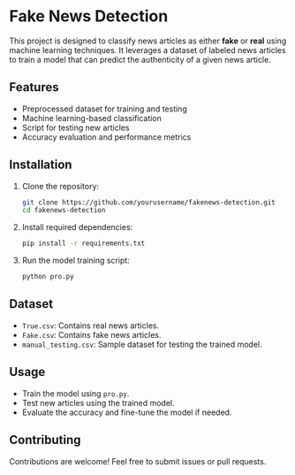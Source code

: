 # Fake News Detection

This project is designed to classify news articles as either **fake** or **real** using machine learning techniques. It leverages a dataset of labeled news articles to train a model that can predict the authenticity of a given news article.

## Features
- Preprocessed dataset for training and testing
- Machine learning-based classification
- Script for testing new articles
- Accuracy evaluation and performance metrics

## Installation

1. Clone the repository:
   ```bash
   git clone https://github.com/yourusername/fakenews-detection.git
   cd fakenews-detection
   ```

2. Install required dependencies:
   ```bash
   pip install -r requirements.txt
   ```

3. Run the model training script:
   ```bash
   python pro.py
   ```

## Dataset
- `True.csv`: Contains real news articles.
- `Fake.csv`: Contains fake news articles.
- `manual_testing.csv`: Sample dataset for testing the trained model.

## Usage
- Train the model using `pro.py`.
- Test new articles using the trained model.
- Evaluate the accuracy and fine-tune the model if needed.

## Contributing
Contributions are welcome! Feel free to submit issues or pull requests.



